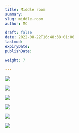 ```yaml
---
title: Middle room
summary: 
slug: middle-room
author: MC

draft: false
date: 2022-08-22T16:48:38+01:00
lastmod: 
expiryDate: 
publishDate: 

weight: 7

---
```




![](/images/9418.jpeg)

![](/images/2910.jpeg)

![](/images/2908.jpeg)

![](/images/9422.jpeg)






![](/images/2911.jpeg)

![](/images/2912.jpeg)

